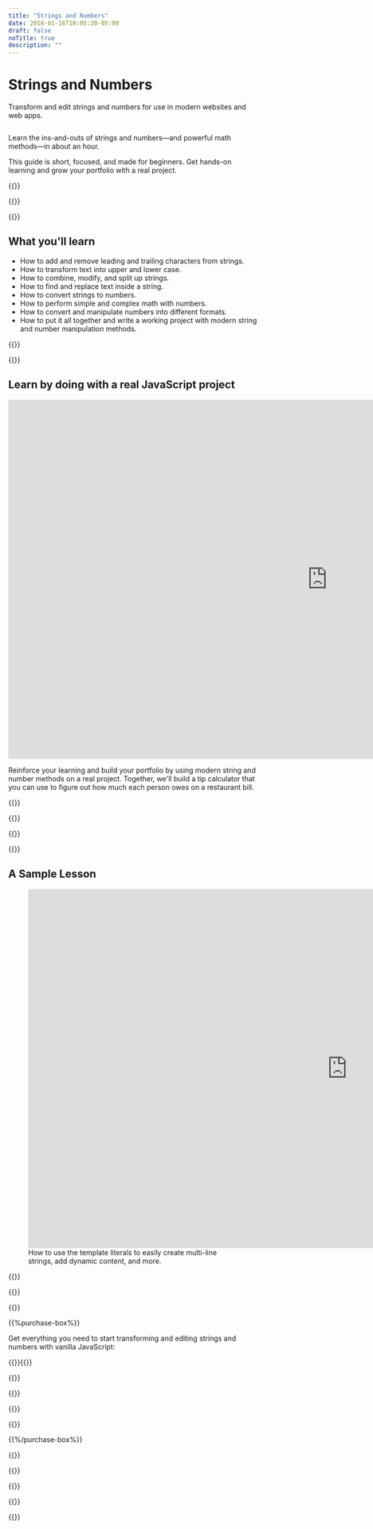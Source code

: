 ```yaml
---
title: "Strings and Numbers"
date: 2018-01-16T10:05:20-05:00
draft: false
noTitle: true
description: ""
---
```


<h1 class="no-padding-top no-margin-bottom h5 text-sans">Strings and Numbers</h1>
<p><span class="text-xlarge text-serif">Transform and edit strings and numbers for use in modern websites and web apps.</span></p>

<img class="img-center img-hero" alt="" src="/img/guides/strings-and-numbers.png">

<span class="text-large">Learn the ins-and-outs of strings and numbers&mdash;and powerful math methods&mdash;in about an hour.</span>

This guide is short, focused, and made for beginners. Get hands-on learning and grow your portfolio with a real project.

{{<cta for="guide">}}

<div class="padding-bottom-small">{{<pricing-link>}}</div>

{{<used-by>}}

## What you'll learn

- How to add and remove leading and trailing characters from strings.
- How to transform text into upper and lower case.
- How to combine, modify, and split up strings.
- How to find and replace text inside a string.
- How to convert strings to numbers.
- How to perform simple and complex math with numbers.
- How to convert and manipulate numbers into different formats.
- How to put it all together and write a working project with modern string and number manipulation methods.

{{<formats>}}

{{<testimonial-group group="learn">}}

## Learn by doing with a real JavaScript project

<iframe src="https://player.vimeo.com/video/537318831?badge=0&amp;autopause=0&amp;loop=1&amp;player_id=0&amp;app_id=58479" width="1280" height="720" frameborder="0" allow="autoplay; fullscreen; picture-in-picture" allowfullscreen title="A Tip Calculator App"></iframe>

Reinforce your learning and build your portfolio by using modern string and number methods on a real project. Together, we'll build a tip calculator that you can use to figure out how much each person owes on a restaurant bill.

{{<bonuses>}}

{{<pricing-link>}}

{{<testimonial-group group="slack">}}

{{<skills>}}

## A Sample Lesson

<figure>
	<iframe class="no-margin-bottom" src="https://player.vimeo.com/video/523926309?badge=0&amp;autopause=0&amp;player_id=0&amp;app_id=58479" width="1280" height="720" frameborder="0" allow="autoplay; fullscreen; picture-in-picture" allowfullscreen></iframe>
	<figcaption>How to use the template literals to easily create multi-line strings, add dynamic content, and&nbsp;more.</figcaption>
</figure>

{{<sample>}}

{{<money-back>}}

{{<cta for="bio">}}

{{%purchase-box%}}

Get everything you need to start transforming and editing strings and numbers with vanilla JavaScript:

{{<purchase-summary>}}{{</purchase-summary>}}

{{<cta for="guide-buy">}}

{{<purchase-link product="stringsNumbers">}}

{{<purchase-upsell upsell="beginner">}}

{{<sales-numbers>}}

{{%/purchase-box%}}

{{<testimonial-group group="purchase">}}

{{<faq>}}

{{<pricing-link>}}

{{<testimonial-group group="faq">}}

{{<not-ready-yet>}}